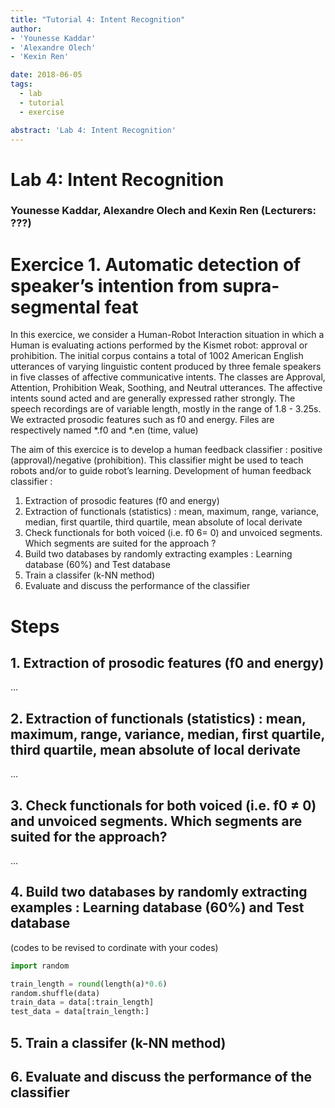 ```yaml
---
title: "Tutorial 4: Intent Recognition"
author:
- 'Younesse Kaddar'
- 'Alexandre Olech'
- 'Kexin Ren'

date: 2018-06-05
tags:
  - lab
  - tutorial
  - exercise

abstract: 'Lab 4: Intent Recognition'
---
```


# Lab 4: Intent Recognition
### Younesse Kaddar, Alexandre Olech and Kexin Ren (**Lecturers**: ???)

# Exercice 1. Automatic detection of speaker’s intention from supra-segmental feat

In this exercice, we consider a Human-Robot Interaction situation in which a Human is evaluating actions performed by the Kismet robot: approval or prohibition. The initial corpus contains a total of 1002 American English utterances of varying linguistic content produced by three female speakers in five classes of affective communicative intents. The classes are Approval, Attention, Prohibition Weak, Soothing, and Neutral utterances. The affective intents sound acted and are generally expressed rather strongly. The speech recordings are of variable length, mostly in the range of 1.8 - 3.25s. We extracted prosodic features such as f0 and energy. Files are respectively named *.f0 and *.en (time, value)


The aim of this exercice is to develop a human feedback classifier : positive (approval)/negative (prohibition). This classifier might be used to teach robots and/or to guide robot’s learning. Development of human feedback classifier :
1. Extraction of prosodic features (f0 and energy)
2. Extraction of functionals (statistics) : mean, maximum, range, variance, median, first quartile, third quartile, mean absolute of local derivate
3. Check functionals for both voiced (i.e. f0 6= 0) and unvoiced segments. Which segments are suited for the approach ?
4. Build two databases by randomly extracting examples : Learning database (60%) and Test database
5. Train a classifer (k-NN method)
6. Evaluate and discuss the performance of the classifier


# Steps


## 1. Extraction of prosodic features (f0 and energy)

...


## 2. Extraction of functionals (statistics) : mean, maximum, range, variance, median, first quartile, third quartile, mean absolute of local derivate

...

## 3. Check functionals for both voiced (i.e. f0 ≠ 0) and unvoiced segments. Which segments are suited for the approach?

...

## 4. Build two databases by randomly extracting examples : Learning database (60%) and Test database

(codes to be revised to cordinate with your codes)

```python
import random

train_length = round(length(a)*0.6)
random.shuffle(data)
train_data = data[:train_length]
test_data = data[train_length:]
```

## 5. Train a classifer (k-NN method)
## 6. Evaluate and discuss the performance of the classifier

